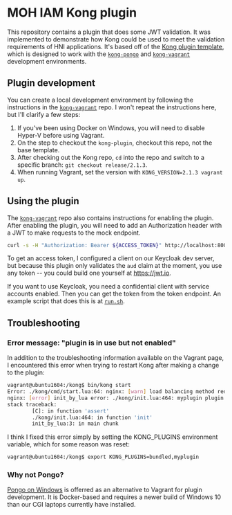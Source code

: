 MOH IAM Kong plugin
===================

This repository contains a plugin that does some JWT validation. It was implemented to demonstrate how Kong could be used to meet the validation requirements of HNI applications. It's based off of the [Kong plugin template](https://github.com/Kong/kong-plugin), which is designed to work with the
[`kong-pongo`](https://github.com/Kong/kong-pongo) and
[`kong-vagrant`](https://github.com/Kong/kong-vagrant) development environments.

## Plugin development

You can create a local development environment by following the instructions in the [`kong-vagrant`](https://github.com/Kong/kong-vagrant) repo. I won't repeat the instructions here, but I'll clarify a few steps:

1. If you've been using Docker on Windows, you will need to disable Hyper-V before using Vagrant.
2. On the step to checkout the `kong-plugin`, checkout this repo, not the base template.
3. After checking out the Kong repo, `cd` into the repo and switch to a specific branch: `git checkout release/2.1.3`.
4. When running Vagrant, set the version with `KONG_VERSION=2.1.3 vagrant up`.

## Using the plugin

The [`kong-vagrant`](https://github.com/Kong/kong-vagrant) repo also contains instructions for enabling the plugin. After enabling the plugin, you will need to add an Authorization header with a JWT to make requests to the mock endpoint.

```bash
curl -s -H "Authorization: Bearer ${ACCESS_TOKEN}" http://localhost:8000/
```

To get an access token, I configured a client on our Keycloak dev server, but because this plugin only validates the `aud` claim at the moment, you use any token -- you could build one yourself at https://jwt.io.

If you want to use Keycloak, you need a confidential client with service accounts enabled. Then you can get the token from the token endpoint. An example script that does this is at [`run.sh`](run.sh).


## Troubleshooting

### Error message: "plugin is in use but not enabled"

In addition to the troubleshooting information available on the Vagrant page, I encountered this error when trying to restart Kong after making a change to the plugin:

```bash
vagrant@ubuntu1604:/kong$ bin/kong start
Error: ./kong/cmd/start.lua:64: nginx: [warn] load balancing method redefined in /kong/servroot/nginx-kong.conf:56
nginx: [error] init_by_lua error: ./kong/init.lua:464: myplugin plugin is in use but not enabled
stack traceback:
        [C]: in function 'assert'
        ./kong/init.lua:464: in function 'init'
        init_by_lua:3: in main chunk
```

I think I fixed this error simply by setting the KONG_PLUGINS environment variable, which for some reason was reset:

```bash
vagrant@ubuntu1604:/kong$ export KONG_PLUGINS=bundled,myplugin
```

### Why not Pongo?

[Pongo on Windows](https://github.com/Kong/kong-pongo#pongo-on-windows) is offerred as an alternative to Vagrant for plugin development. It is Docker-based and requires a newer build of Windows 10 than our CGI laptops currently have installed.
